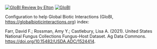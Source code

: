 [![GloBI Review by Elton](../../actions/workflows/review.yml/badge.svg)](../../actions/workflows/review.yml) [![GloBI](https://api.globalbioticinteractions.org/interaction.svg?accordingTo=globi:globalbioticinteractions/usda-fungus-host&refutes=true&refutes=false)](https://globalbioticinteractions.org/?accordingTo=globi:globalbioticinteractions/usda-fungus-host)

Configuration to help Global Biotic Interactions (GloBI, https://globalbioticinteractions.org) index: 

Farr, David F.; Rossman, Amy Y.; Castlebury, Lisa A. (2021). United States National Fungus Collections Fungus-Host Dataset. Ag Data Commons. https://doi.org/10.15482/USDA.ADC/1524414. 
